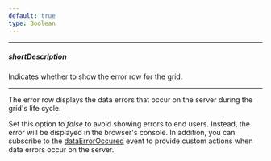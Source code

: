 ```yaml
---
default: true
type: Boolean
---
```

---
##### shortDescription
Indicates whether to show the error row for the grid.

---
The error row displays the data errors that occur on the server during the grid's life cycle.

Set this option to *false* to avoid showing errors to end users. Instead, the error will be displayed in the browser's console. In addition, you can subscribe to the [dataErrorOccured](/api-reference/10%20UI%20Widgets/dxDataGrid/4%20Events/dataErrorOccurred.md '/Documentation/ApiReference/UI_Widgets/dxDataGrid/Events/#dataErrorOccurred') event to provide custom actions when data errors occur on the server.